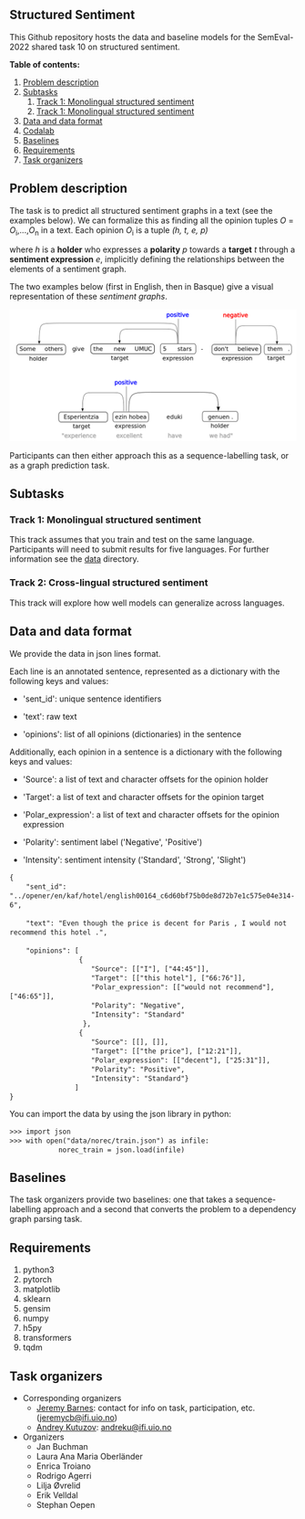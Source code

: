 ## Structured Sentiment

This Github repository hosts the data and baseline models for the SemEval-2022 shared task 10 on structured sentiment.

**Table of contents:**

1. [Problem description](#problem-description)
2. [Subtasks](#subtasks)
    1. [Track 1: Monolingual structured sentiment](#track-1:-monolingual-structured-sentiment)
    2. [Track 1: Monolingual structured sentiment](#track-2:-cross-lingual-structured-sentiment)
3. [Data and data format](#data-and-data-format)
4. [Codalab](#codalab)
5. [Baselines](#baselines)
6. [Requirements](#requirements)
7. [Task organizers](#task-organizers)

## Problem description

The task is to predict all structured sentiment graphs in a text (see the examples below). We can formalize this as finding all the opinion tuples *O* = *O*<sub>i</sub>,...,*O*<sub>n</sub> in a text. Each opinion *O*<sub>i</sub> is a tuple *(h, t, e, p)*

where *h* is a **holder** who expresses a **polarity** *p* towards a **target** *t* through a **sentiment expression** *e*, implicitly defining the relationships between the elements of a sentiment graph.

The two examples below (first in English, then in Basque) give a visual representation of these *sentiment graphs*.

![multilingual example](./figures/multi_sent_graph.png)

Participants can then either approach this as a sequence-labelling task, or as a graph prediction task.

## Subtasks
### Track 1: Monolingual structured sentiment
This track assumes that you train and test on the same language. Participants will need to submit results for five languages. For further information see the [data](./data) directory.

### Track 2: Cross-lingual structured sentiment
This track will explore how well models can generalize across languages.


## Data and data format

We provide the data in json lines format.

Each line is an annotated sentence, represented as a dictionary with the following keys and values:

* 'sent_id': unique sentence identifiers

* 'text': raw text

* 'opinions': list of all opinions (dictionaries) in the sentence

Additionally, each opinion in a sentence is a dictionary with the following keys and values:

* 'Source': a list of text and character offsets for the opinion holder

* 'Target': a list of text and character offsets for the opinion target

* 'Polar_expression': a list of text and character offsets for the opinion expression

* 'Polarity': sentiment label ('Negative', 'Positive')

* 'Intensity': sentiment intensity ('Standard', 'Strong', 'Slight')


```
{
    "sent_id": "../opener/en/kaf/hotel/english00164_c6d60bf75b0de8d72b7e1c575e04e314-6",

    "text": "Even though the price is decent for Paris , I would not recommend this hotel .",

    "opinions": [
                 {
                    "Source": [["I"], ["44:45"]],
                    "Target": [["this hotel"], ["66:76"]],
                    "Polar_expression": [["would not recommend"], ["46:65"]],
                    "Polarity": "Negative",
                    "Intensity": "Standard"
                  },
                 {
                    "Source": [[], []],
                    "Target": [["the price"], ["12:21"]],
                    "Polar_expression": [["decent"], ["25:31"]],
                    "Polarity": "Positive",
                    "Intensity": "Standard"}
                ]
}
```

You can import the data by using the json library in python:

```
>>> import json
>>> with open("data/norec/train.json") as infile:
            norec_train = json.load(infile)
```

## Baselines

The task organizers provide two baselines: one that takes a sequence-labelling approach and a second that converts the problem to a dependency graph parsing task.

## Requirements

1. python3
2. pytorch
3. matplotlib
4. sklearn
5. gensim
6. numpy
7. h5py
8. transformers
9. tqdm


## Task organizers

* Corresponding organizers
    * [Jeremy Barnes](https://jerbarnes.github.io/): contact for info on task, participation, etc. (<jeremycb@ifi.uio.no>)
    * [Andrey Kutuzov](https://www.mn.uio.no/ifi/english/people/aca/andreku/index.html): <andreku@ifi.uio.no>
* Organizers
    * Jan Buchman
    * Laura Ana Maria Oberländer
    * Enrica Troiano
    * Rodrigo Agerri
    * Lilja Øvrelid
    * Erik Velldal
    * Stephan Oepen



